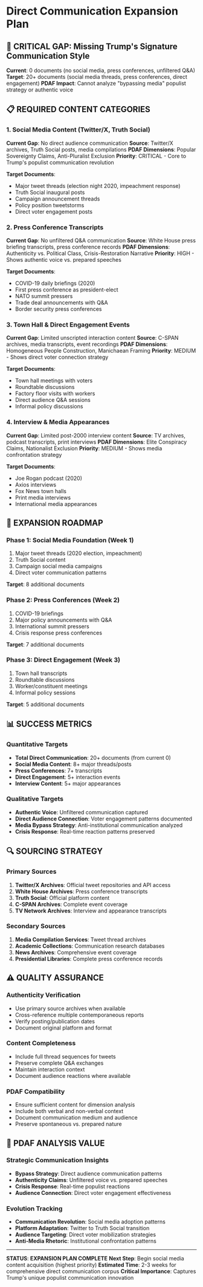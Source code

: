 # Direct Communication Expansion Plan

## 🎯 CRITICAL GAP: Missing Trump's Signature Communication Style
**Current**: 0 documents (no social media, press conferences, unfiltered Q&A)
**Target**: 20+ documents (social media threads, press conferences, direct engagement)
**PDAF Impact**: Cannot analyze "bypassing media" populist strategy or authentic voice

## 📋 REQUIRED CONTENT CATEGORIES

### **1. Social Media Content (Twitter/X, Truth Social)**
**Current Gap**: No direct audience communication
**Source**: Twitter/X archives, Truth Social posts, media compilations
**PDAF Dimensions**: Popular Sovereignty Claims, Anti-Pluralist Exclusion
**Priority**: CRITICAL - Core to Trump's populist communication revolution

**Target Documents**:
- Major tweet threads (election night 2020, impeachment response)
- Truth Social inaugural posts
- Campaign announcement threads
- Policy position tweetstorms
- Direct voter engagement posts

### **2. Press Conference Transcripts**
**Current Gap**: No unfiltered Q&A communication
**Source**: White House press briefing transcripts, press conference records
**PDAF Dimensions**: Authenticity vs. Political Class, Crisis-Restoration Narrative
**Priority**: HIGH - Shows authentic voice vs. prepared speeches

**Target Documents**:
- COVID-19 daily briefings (2020)
- First press conference as president-elect
- NATO summit pressers
- Trade deal announcements with Q&A
- Border security press conferences

### **3. Town Hall & Direct Engagement Events**
**Current Gap**: Limited unscripted interaction content
**Source**: C-SPAN archives, media transcripts, event recordings
**PDAF Dimensions**: Homogeneous People Construction, Manichaean Framing
**Priority**: MEDIUM - Shows direct voter connection strategy

**Target Documents**:
- Town hall meetings with voters
- Roundtable discussions
- Factory floor visits with workers
- Direct audience Q&A sessions
- Informal policy discussions

### **4. Interview & Media Appearances**
**Current Gap**: Limited post-2000 interview content
**Source**: TV archives, podcast transcripts, print interviews
**PDAF Dimensions**: Elite Conspiracy Claims, Nationalist Exclusion
**Priority**: MEDIUM - Shows media confrontation strategy

**Target Documents**:
- Joe Rogan podcast (2020)
- Axios interviews
- Fox News town halls
- Print media interviews
- International media appearances

## 🎯 EXPANSION ROADMAP

### **Phase 1: Social Media Foundation (Week 1)**
1. Major tweet threads (2020 election, impeachment)
2. Truth Social content
3. Campaign social media campaigns
4. Direct voter communication patterns

**Target**: 8 additional documents

### **Phase 2: Press Conferences (Week 2)**
1. COVID-19 briefings
2. Major policy announcements with Q&A
3. International summit pressers
4. Crisis response press conferences

**Target**: 7 additional documents

### **Phase 3: Direct Engagement (Week 3)**
1. Town hall transcripts
2. Roundtable discussions
3. Worker/constituent meetings
4. Informal policy sessions

**Target**: 5 additional documents

## 📊 SUCCESS METRICS

### **Quantitative Targets**
- **Total Direct Communication**: 20+ documents (from current 0)
- **Social Media Content**: 8+ major threads/posts
- **Press Conferences**: 7+ transcripts
- **Direct Engagement**: 5+ interaction events
- **Interview Content**: 5+ major appearances

### **Qualitative Targets**
- **Authentic Voice**: Unfiltered communication captured
- **Direct Audience Connection**: Voter engagement patterns documented
- **Media Bypass Strategy**: Anti-institutional communication analyzed
- **Crisis Response**: Real-time reaction patterns preserved

## 🔍 SOURCING STRATEGY

### **Primary Sources**
1. **Twitter/X Archives**: Official tweet repositories and API access
2. **White House Archives**: Press conference transcripts
3. **Truth Social**: Official platform content
4. **C-SPAN Archives**: Complete event coverage
5. **TV Network Archives**: Interview and appearance transcripts

### **Secondary Sources**
1. **Media Compilation Services**: Tweet thread archives
2. **Academic Collections**: Communication research databases
3. **News Archives**: Comprehensive event coverage
4. **Presidential Libraries**: Complete press conference records

## ⚠️ QUALITY ASSURANCE

### **Authenticity Verification**
- Use primary source archives when available
- Cross-reference multiple contemporaneous reports
- Verify posting/publication dates
- Document original platform and format

### **Content Completeness**
- Include full thread sequences for tweets
- Preserve complete Q&A exchanges
- Maintain interaction context
- Document audience reactions where available

### **PDAF Compatibility**
- Ensure sufficient content for dimension analysis
- Include both verbal and non-verbal context
- Document communication medium and audience
- Preserve spontaneous vs. prepared nature

## 🎯 PDAF ANALYSIS VALUE

### **Strategic Communication Insights**
- **Bypass Strategy**: Direct audience communication patterns
- **Authenticity Claims**: Unfiltered voice vs. prepared speeches
- **Crisis Response**: Real-time populist reactions
- **Audience Connection**: Direct voter engagement effectiveness

### **Evolution Tracking**
- **Communication Revolution**: Social media adoption patterns
- **Platform Adaptation**: Twitter to Truth Social transition
- **Audience Targeting**: Direct voter mobilization strategies
- **Anti-Media Rhetoric**: Institutional confrontation patterns

---

**STATUS**: **EXPANSION PLAN COMPLETE**
**Next Step**: Begin social media content acquisition (highest priority)
**Estimated Time**: 2-3 weeks for comprehensive direct communication corpus
**Critical Importance**: Captures Trump's unique populist communication innovation

